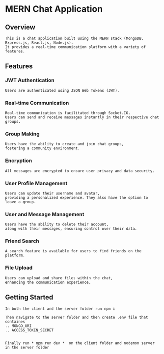 # MERN Chat Application


## Overview
    This is a chat application built using the MERN stack (MongoDB, Express.js, React.js, Node.js). 
    It provides a real-time communication platform with a variety of features.  

## Features

### JWT Authentication
    Users are authenticated using JSON Web Tokens (JWT). 

### Real-time Communication
    Real-time communication is facilitated through Socket.IO. 
    Users can send and receive messages instantly in their respective chat groups.

### Group Making
    Users have the ability to create and join chat groups, 
    fostering a community environment.

### Encryption
    All messages are encrypted to ensure user privacy and data security.

### User Profile Management
    Users can update their username and avatar, 
    providing a personalized experience. They also have the option to leave a group.

### User and Message Management
    Users have the ability to delete their account, 
    along with their messages, ensuring control over their data.

### Friend Search
    A search feature is available for users to find friends on the platform.

### File Upload
    Users can upload and share files within the chat, 
    enhancing the communication experience.

## Getting Started

    In both the client and the server folder run npm i 

    Then navigate to the server folder and then create .env file that containes 
    .. MONGO_URI
    .. ACCESS_TOKEN_SECRET


    Finally run * npm run dev *  on the client folder and nodemon server in the server folder
